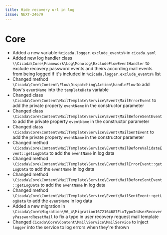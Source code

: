 ```yaml
---
title: Hide recovery url in log
issue: NEXT-24679
---
```

# Core
* Added a new variable `%cicada.logger.exclude_events%` in `cicada.yaml`
* Added new log handler class `\\Cicada\Core\Framework\Log\Monolog\ExcludeFlowEventHandler` to exclude recovery password events and theirs according mail events from being logged if it's included in `%cicada.logger.exclude_events%` list
* Changed method `\Cicada\Core\Content\Flow\Dispatching\Action\handleFlow` to add flow's `eventName` into the `templateData` variable
* Changed class `\Cicada\Core\Content\MailTemplate\Service\Event\MailErrorEvent` to add the private property `eventName` in the constructor parameter
* Changed class `\Cicada\Core\Content\MailTemplate\Service\Event\MailBeforeSentEvent` to add the private property `eventName` in the constructor parameter
* Changed class `\Cicada\Core\Content\MailTemplate\Service\Event\MailSentEvent` to add the private property `eventName` in the constructor parameter
* Changed method `\Cicada\Core\Content\MailTemplate\Service\Event\MailBeforeValidateEvent::getLogData` to add the `eventName` in log data
* Changed method `\Cicada\Core\Content\MailTemplate\Service\Event\MailErrorEvent::getLogData` to add the `eventName` in log data
* Changed method `\Cicada\Core\Content\MailTemplate\Service\Event\MailBeforeSentEvent::getLogData` to add the `eventName` in log data
* Changed method `\Cicada\Core\Content\MailTemplate\Service\Event\MailSentEvent::getLogData` to add the `eventName` in log data
* Added a new migration in `\Cicada\Core\Migration\V6_4\Migration1672164687FixTypoInUserRecoveryPasswordResetMail` to fix a typo in user recovery request mail template
* Changed `Cicada\Core\Content\Mail\Service\MailService` to inject `logger` into the service to log errors when they're thrown
